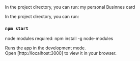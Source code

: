 
In the project directory, you can run:
my personal Businnes card

In the project directory, you can run:
### `npm start` 

node modules required: npm install -g node-modules

Runs the app in the development mode.\
Open [http://localhost:3000] to view it in your browser.

